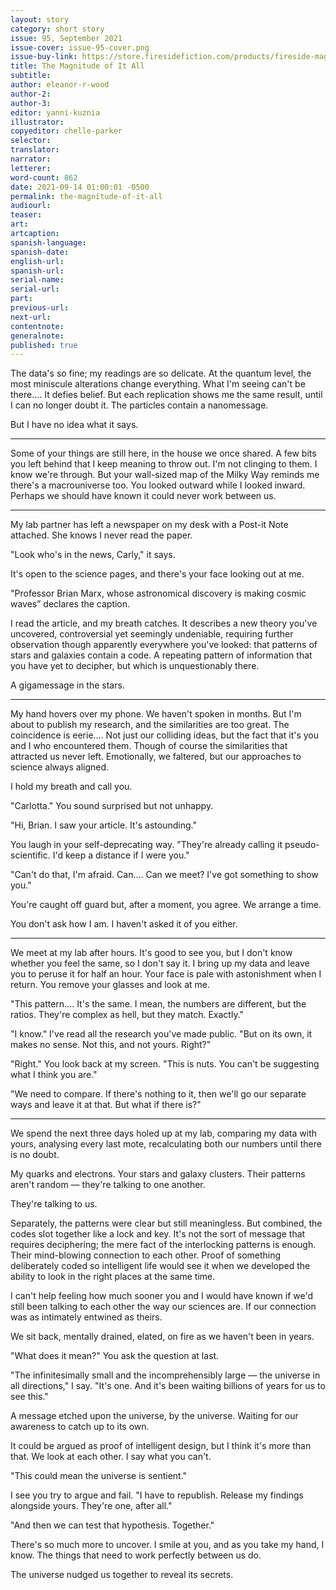 ```yaml
---
layout: story
category: short story
issue: 95, September 2021
issue-cover: issue-95-cover.png
issue-buy-link: https://store.firesidefiction.com/products/fireside-magazine-issue-95-september-2021
title: The Magnitude of It All
subtitle:
author: eleanor-r-wood
author-2:
author-3:
editor: yanni-kuznia
illustrator:
copyeditor: chelle-parker
selector:
translator:
narrator:
letterer:
word-count: 862
date: 2021-09-14 01:00:01 -0500
permalink: the-magnitude-of-it-all
audiourl:
teaser:
art:
artcaption:
spanish-language:
spanish-date:
english-url:
spanish-url:
serial-name:
serial-url:
part:
previous-url:
next-url:
contentnote:
generalnote:
published: true
---
```

The data's so fine; my readings are so delicate. At the quantum level, the most miniscule alterations change everything. What I'm seeing can't be there.... It defies belief. But each replication shows me the same result, until I can no longer doubt it. The particles contain a nanomessage.

But I have no idea what it says.



---



Some of your things are still here, in the house we once shared. A few bits you left behind that I keep meaning to throw out. I'm not clinging to them. I know we're through. But your wall-sized map of the Milky Way reminds me there's a macrouniverse too. You looked outward while I looked inward. Perhaps we should have known it could never work between us.



---



My lab partner has left a newspaper on my desk with a Post-it Note attached. She knows I never read the paper.

"Look who's in the news, Carly," it says.

It's open to the science pages, and there's your face looking out at me.

"Professor Brian Marx, whose astronomical discovery is making cosmic waves” declares the caption.

I read the article, and my breath catches. It describes a new theory you've uncovered, controversial yet seemingly undeniable, requiring further observation though apparently everywhere you've looked: that patterns of stars and galaxies contain a code. A repeating pattern of information that you have yet to decipher, but which is unquestionably there.

A gigamessage in the stars.



---



My hand hovers over my phone. We haven't spoken in months. But I'm about to publish my research, and the similarities are too great. The coincidence is eerie.... Not just our colliding ideas, but the fact that it's you and I who encountered them. Though of course the similarities that attracted us never left. Emotionally, we faltered, but our approaches to science always aligned.

I hold my breath and call you.

"Carlotta." You sound surprised but not unhappy.

"Hi, Brian. I saw your article. It's astounding."

You laugh in your self-deprecating way. "They're already calling it pseudo-scientific. I'd keep a distance if I were you."

"Can't do that, I'm afraid. Can.... Can we meet? I've got something to show you."

You're caught off guard but, after a moment, you agree. We arrange a time.

You don't ask how I am. I haven't asked it of you either.



---



We meet at my lab after hours. It's good to see you, but I don't know whether you feel the same, so I don't say it. I bring up my data and leave you to peruse it for half an hour. Your face is pale with astonishment when I return. You remove your glasses and look at me.

"This pattern.... It's the same. I mean, the numbers are different, but the ratios. They're complex as hell, but they match. Exactly."

"I know." I've read all the research you've made public. "But on its own, it makes no sense. Not this, and not yours. Right?"

"Right." You look back at my screen. "This is nuts. You can't be suggesting what I think you are."

"We need to compare. If there's nothing to it, then we'll go our separate ways and leave it at that. But what if there is?"



---



We spend the next three days holed up at my lab, comparing my data with yours, analysing every last mote, recalculating both our numbers until there is no doubt.

My quarks and electrons. Your stars and galaxy clusters. Their patterns aren't random — they're talking to one another.

They're talking to us.

Separately, the patterns were clear but still meaningless. But combined, the codes slot together like a lock and key. It's not the sort of message that requires deciphering; the mere fact of the interlocking patterns is enough. Their mind-blowing connection to each other. Proof of something deliberately coded so intelligent life would see it when we developed the ability to look in the right places at the same time.

I can't help feeling how much sooner you and I would have known if we'd still been talking to each other the way our sciences are. If our connection was as intimately entwined as theirs.

We sit back, mentally drained, elated, on fire as we haven't been in years.

"What does it mean?" You ask the question at last.

"The infinitesimally small and the incomprehensibly large — the universe in all directions," I say. "It's one. And it's been waiting billions of years for us to see this."

A message etched upon the universe, by the universe. Waiting for our awareness to catch up to its own.

It could be argued as proof of intelligent design, but I think it's more than that. We look at each other. I say what you can't.

"This could mean the universe is sentient."

I see you try to argue and fail. "I have to republish. Release my findings alongside yours. They're one, after all."

"And then we can test that hypothesis. Together."

There's so much more to uncover. I smile at you, and as you take my hand, I know. The things that need to work perfectly between us do.

The universe nudged us together to reveal its secrets.
